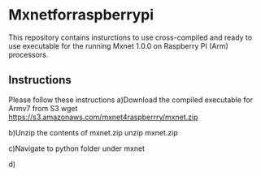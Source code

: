 # Mxnetforraspberrypi
This repository contains insturctions to use cross-compiled and ready to use executable for the running Mxnet 1.0.0 on Raspberry PI (Arm) processors.
## Instructions
Please follow these instructions
a)Download the compiled executable for Armv7 from S3
wget https://s3.amazonaws.com/mxnet4raspberrry/mxnet.zip

b)Unzip the contents of mxnet.zip
unzip mxnet.zip

c)Navigate to python folder under mxnet

d)
